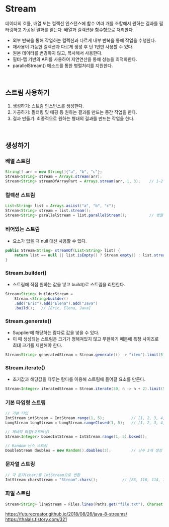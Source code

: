# Stream
데이터의 흐름, 배열 또는 컬렉션 인스턴스에 함수 여러 개를 조합해서 원하는 결과를 필터링하고 가공된 결과를 얻는다. 배열과 컬렉션을 함수형으로 처리한다.
- 외부 반복을 통해 작업하는 컬렉션과 다르게 내부 반복을 통해 작업을 수행한다.
- 재사용이 가능한 컬렉션과 다르게 생성 후 단 1번만 사용할 수 있다.
- 원본 데이터를 변경하지 않고, 복사해서 사용한다.
- 필터-맵 기반의 API를 사용하여 지연연산을 통해 성능을 최적화한다.
- parallelStream() 메소드를 통한 병렬처리를 지원한다.

<br />

## 스트림 사용하기
1. 생성하기: 스트림 인스턴스를 생성한다.
2. 가공하기: 필터링 및 매핑 등 원하는 결과를 만드는 중간 작업을 한다.
3. 결과 만들기: 최종적으로 원하는 형태의 결과를 만드는 작업을 한다.

<br />

## 생성하기
### 배열 스트림
```java
String[] arr = new String[]{"a", "b", "c"};
Stream<String> stream = Arrays.stream(arr);
Stream<String> streamOfArrayPart = Arrays.stream(arr, 1, 3);    // 1~2 요소인 [b, c]
```

### 컬렉션 스트림
```java
List<String> list = Arrays.asList("a", "b", "c");
Stream<String> stream = list.stream();
Stream<String> parallelStream = list.parallelStream();          // 병렬 처리 스트림
```

### 비어있는 스트림
- 요소가 없을 때 null 대신 사용할 수 있다.
```java
public Stream<String> streamOf(List<String> list) {
    return list == null || list.isEmpty() ? Stream.empty() : list.stream();
}
```

### Stream.builder()
- 스트림에 직접 원하는 값을 넣고 build()로 스트림을 리턴한다.
```java
Stream<String> builderStream =
    Stream.<String>builder()
    .add("Eric").add("Elena").add("Java")
    .build();   // [Eric, Elena, Java]
```

### Stream.generate()
- Supplier<T>에 해당하는 람다로 값을 넣을 수 있다.
- 이 때 생성되는 스트림은 크기가 정해져있지 않고 무한하기 때문에 특정 사이즈로 최대 크기를 제한해야 한다.
```java
Stream<String> generatedStream = Stream.generate(() -> "item").limit(5); // [el, el, el, el, el]
```

### Stream.iterate()
- 초기값과 해당값을 다루는 람다를 이용해 스트림에 들어갈 요소를 만든다.
```java
Stream<Integer> iteratedStream = Stream.iterate(30, n -> n + 2).limit(5); // [30, 32, 34, 36, 38]
```

### 기본 타입형 스트림
```java
// 기본 타입
IntStream intStream = IntStream.range(1, 5);            // [1, 2, 3, 4]
LongStream longStream = LongStream.rangeClosed(1, 5);   // [1, 2, 3, 4, 5]

// 제네릭 타입(오토박싱)
Stream<Integer> boxedIntStream = IntStream.range(1, 5).boxed();

// Random 난수 스트림
DoubleStream doubles = new Random().doubles(3);         // 난수 3개 생성
```

### 문자열 스트링
```java
// 각 문자(char)를 IntStream으로 변환
IntStream charsStream = "Stream".chars();           // [83, 116, 114, 101, 97, 109]
```

### 파일 스트림
```java
Stream<String> lineStream = Files.lines(Paths.get("file.txt"), Charset.forName("UTF-8"));
```

https://futurecreator.github.io/2018/08/26/java-8-streams/
https://thalals.tistory.com/321